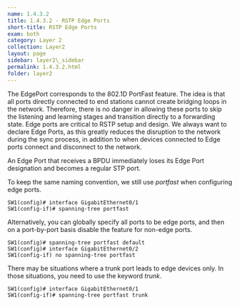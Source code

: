 ```yaml
---
name: 1.4.3.2
title: 1.4.3.2 - RSTP Edge Ports
short-title: RSTP Edge Ports
exam: both
category: Layer 2
collection: Layer2
layout: page
sidebar: layer2\_sidebar
permalink: 1.4.3.2.html
folder: layer2
---
```

The EdgePort corresponds to the 802.1D PortFast feature. The idea is that all ports directly connected to end stations cannot create bridging loops in the network. Therefore, there is no danger in allowing these ports to skip the listening and learning stages and transition directly to a forwarding state. Edge ports are critical to RSTP setup and design. We always want to declare Edge Ports, as this greatly reduces the disruption to the network during the sync process, in addition to when devices connected to Edge ports connect and disconnect to the network.

An Edge Port that receives a BPDU immediately loses its Edge Port designation and becomes a regular STP port.

To keep the same naming convention, we still use *portfast* when configuring edge ports.
```
SW1(config)# interface GigabitEthernet0/1
SW1(config-if)# spanning-tree portfast
```
Alternatively, you can globally specify all ports to be edge ports, and then on a port-by-port basis disable the feature for non-edge ports.
```
SW1(config)# spanning-tree portfast default
SW1(config)# interface GigabitEthernet0/2
SW1(config-if) no spanning-tree portfast
```
There may be situations where a trunk port leads to edge devices only. In those situations, you need to use the keyword *trunk*.
```
SW1(config)# interface GigabitEthernet0/1
SW1(config-if)# spanning-tree portfast trunk
```
